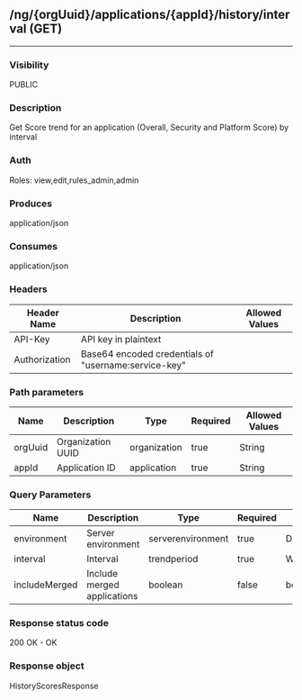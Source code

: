 ## /ng/{orgUuid}/applications/{appId}/history/interval (GET)
---
### Visibility
PUBLIC
### Description
Get Score trend for an application (Overall, Security and Platform Score) by interval
### Auth
Roles: view,edit,rules_admin,admin
### Produces
application/json
### Consumes
application/json
### Headers
| Header Name | Description | Allowed Values |
| ----------- | ----------- | ----------- |
| API-Key | API key in plaintext |  |
| Authorization | Base64 encoded credentials of &quot;username:service-key&quot; |  |
### Path parameters
| Name | Description | Type | Required | Allowed Values |
| ----------- | ----------- | ----------- | ----------- | ----------- |
| orgUuid | Organization UUID | organization | true | String |
| appId | Application ID | application | true | String |
### Query Parameters
| Name | Description | Type | Required | Allowed Values |
| ----------- | ----------- | ----------- | ----------- | ----------- |
| environment | Server environment | serverenvironment | true | DEVELOPMENT,QA,PRODUCTION |
| interval | Interval | trendperiod | true | WEEK,MONTH,YEAR |
| includeMerged | Include merged applications | boolean | false | boolean |
### Response status code
200 OK - OK
### Response object
HistoryScoresResponse
